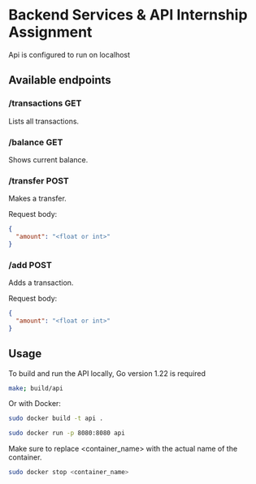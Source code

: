 # Backend Services & API Internship Assignment

Api is configured to run on localhost

## Available endpoints

### /transactions GET

Lists all transactions.

### /balance GET

Shows current balance.

### /transfer POST

Makes a transfer.

Request body:
```json
{
  "amount": "<float or int>"
}
```

### /add POST
Adds a transaction.

Request body:
```json
{
  "amount": "<float or int>"
}
```

## Usage
To build and run the API locally, Go version 1.22 is required
```bash
make; build/api
```

Or with Docker:
```bash
sudo docker build -t api .

sudo docker run -p 8080:8080 api
```

Make sure to replace <container_name> with the actual name of the container.
```bash
sudo docker stop <container_name>
```